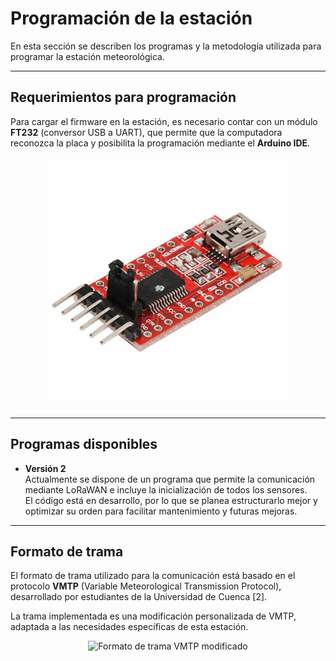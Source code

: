 # Programación de la estación

En esta sección se describen los programas y la metodología utilizada para programar la estación meteorológica.

---

## Requerimientos para programación

Para cargar el firmware en la estación, es necesario contar con un módulo **FT232** (conversor USB a UART), que permite que la computadora reconozca la placa y posibilita la programación mediante el **Arduino IDE**.

<p align="center">
  <img src="../Docs/s-l400.jpg" alt="Módulo FT232 para programación" width="400"/>
</p>

---

## Programas disponibles

- **Versión 2**  
Actualmente se dispone de un programa que permite la comunicación mediante LoRaWAN e incluye la inicialización de todos los sensores.  
El código está en desarrollo, por lo que se planea estructurarlo mejor y optimizar su orden para facilitar mantenimiento y futuras mejoras.


---

## Formato de trama

El formato de trama utilizado para la comunicación está basado en el protocolo **VMTP** (Variable Meteorological Transmission Protocol), desarrollado por estudiantes de la Universidad de Cuenca [2].  

La trama implementada es una modificación personalizada de VMTP, adaptada a las necesidades específicas de esta estación.

<p align="center">
  <img src="" alt="Formato de trama VMTP modificado" width="400"/>
</p>


